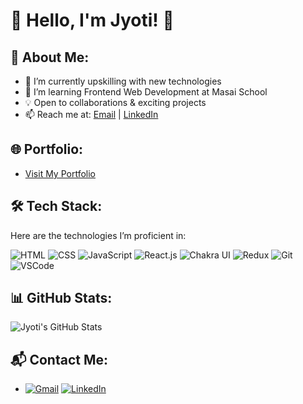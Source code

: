 # 🌟 Hello, I'm Jyoti! 👋

## 🚀 About Me:
- 🔭 I’m currently upskilling with new technologies
- 🌱 I’m learning Frontend Web Development at Masai School
- 💡 Open to collaborations & exciting projects
- 📫 Reach me at: [Email](mailto:your-email@example.com) | [LinkedIn](https://www.linkedin.com/in/your-profile)

## 🌐 Portfolio:
- [Visit My Portfolio](https://github.com/Jyoti152317/Portfolio)

## 🛠 Tech Stack:
Here are the technologies I’m proficient in:

![HTML](https://img.shields.io/badge/-HTML-E34F26?style=flat-square&logo=html5&logoColor=white) ![CSS](https://img.shields.io/badge/-CSS-1572B6?style=flat-square&logo=css3&logoColor=white) ![JavaScript](https://img.shields.io/badge/-JavaScript-F7DF1E?style=flat-square&logo=javascript&logoColor=black) ![React.js](https://img.shields.io/badge/-React.js-61DAFB?style=flat-square&logo=react&logoColor=black) ![Chakra UI](https://img.shields.io/badge/-Chakra%20UI-319795?style=flat-square&logo=chakraui&logoColor=white) ![Redux](https://img.shields.io/badge/-Redux-764ABC?style=flat-square&logo=redux&logoColor=white) ![Git](https://img.shields.io/badge/-Git-F05032?style=flat-square&logo=git&logoColor=white) ![VSCode](https://img.shields.io/badge/-VSCode-007ACC?style=flat-square&logo=visual-studio-code&logoColor=white)

## 📊 GitHub Stats:
![Jyoti's GitHub Stats](https://github-readme-stats.vercel.app/api?username=Jyoti&show_icons=true&theme=radical)

## 📬 Contact Me:
- [![Gmail](https://img.shields.io/badge/-Gmail-D14836?style=flat-square&logo=gmail&logoColor=white)](mailto:your-engjyoti18@gmail.com)   [![LinkedIn](https://img.shields.io/badge/-LinkedIn-0077B5?style=flat-square&logo=linkedin&logoColor=white)](https://www.linkedin.com/in/km-jyoti-462413187/)
